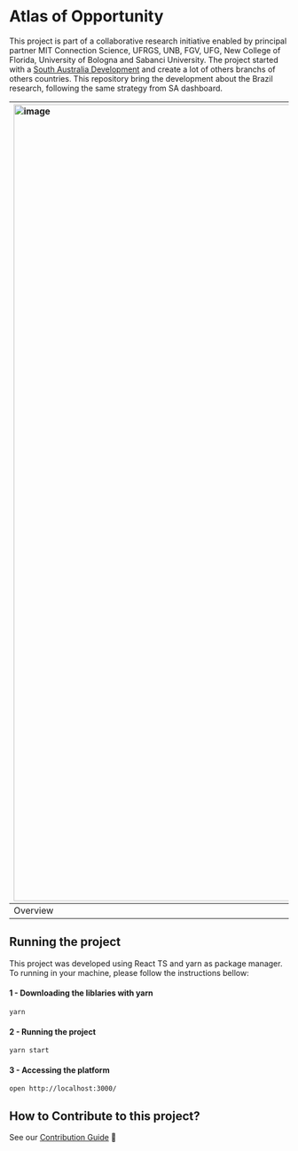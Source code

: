 # Atlas of Opportunity

This project is part of a collaborative research initiative enabled by principal partner MIT Connection Science, UFRGS, UNB, FGV, UFG, New College of Florida, University of Bologna and Sabanci University. The project started with a [South Australia Development](https://github.com/CxSci/SA-dashboard) and create a lot of others branchs of others countries. This repository bring the development about the Brazil research, following the same strategy from SA dashboard.

| <img width="1435" alt="image" src="https://user-images.githubusercontent.com/61520601/167049490-2ac21f6c-5152-406f-a589-b21321553aa0.png"> | <img width="1433" alt="image" src="https://user-images.githubusercontent.com/61520601/167049520-90e3297d-9959-4f59-97b7-482edf68dc16.png"> |
|:-|:-|
|Overview|Selected region|

## Running the project

This project was developed using React TS and yarn as package manager. To running in your machine, please follow the instructions bellow:

#### 1 - Downloading the liblaries with yarn

```
yarn
```

#### 2 - Running the project

```
yarn start
```

#### 3 - Accessing the platform

```
open http://localhost:3000/
```

## How to Contribute to this project?
See our [Contribution Guide](CONTRIBUTION.md) 🚀 